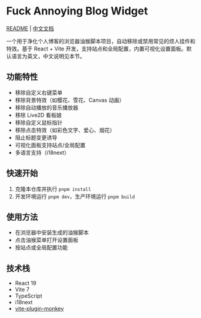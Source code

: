 # Fuck Annoying Blog Widget

[README](README.md) | [中文文档](README_zh-CN.md)

一个用于净化个人博客的浏览器油猴脚本项目，自动移除或禁用常见的烦人挂件和特效。基于 React + Vite
开发，支持站点和全局配置，内置可视化设置面板。默认语言为英文，中文说明见本节。

## 功能特性

- 移除自定义右键菜单
- 移除背景特效（如樱花、雪花、Canvas 动画）
- 移除自动播放的音乐播放器
- 移除 Live2D 看板娘
- 移除自定义鼠标指针
- 移除点击特效（如彩色文字、爱心、烟花）
- 阻止标题变更诱导
- 可视化面板支持站点/全局配置
- 多语言支持（i18next）

## 快速开始

1. 克隆本仓库并执行 `pnpm install`
2. 开发环境运行 `pnpm dev`，生产环境运行 `pnpm build`

## 使用方法

- 在浏览器中安装生成的油猴脚本
- 点击油猴菜单打开设置面板
- 按站点或全局配置功能

## 技术栈

- React 19
- Vite 7
- TypeScript
- i18next
- [vite-plugin-monkey](https://github.com/lisonge/vite-plugin-monkey)

